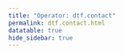 ```yaml
---
title: "Operator: dtf.contact"
permalink: dtf.contact.html
datatable: true
hide_sidebar: true
---
```


<div>                        <script type="text/javascript">window.PlotlyConfig = {MathJaxConfig: 'local'};</script>
        <script src="https://cdn.plot.ly/plotly-2.4.2.min.js"></script>                <div id="8595f542-b6ff-49db-b523-0fd92800ce2d" class="plotly-graph-div" style="height:100%; width:100%;"></div>            <script type="text/javascript">                                    window.PLOTLYENV=window.PLOTLYENV || {};                                    if (document.getElementById("8595f542-b6ff-49db-b523-0fd92800ce2d")) {                    Plotly.newPlot(                        "8595f542-b6ff-49db-b523-0fd92800ce2d",                        [{"name":"exit probability (%)","type":"scatter","x":["2021-04-08","2021-04-09","2021-04-10","2021-04-11","2021-04-12","2021-04-13","2021-04-14","2021-04-15","2021-04-16","2021-04-17","2021-04-18","2021-04-19","2021-04-20","2021-04-21","2021-04-22","2021-04-23","2021-04-24","2021-04-25","2021-04-26","2021-04-27","2021-04-28","2021-04-29","2021-04-30","2021-05-01","2021-05-02","2021-05-03","2021-05-04","2021-05-05","2021-05-06","2021-05-07","2021-05-08","2021-05-09","2021-05-10","2021-05-11","2021-05-12","2021-05-13","2021-05-14","2021-05-15","2021-05-16","2021-05-17","2021-05-18","2021-05-19","2021-05-20","2021-05-21","2021-05-22","2021-05-23","2021-05-24","2021-05-25","2021-05-26","2021-05-27","2021-05-28","2021-05-29","2021-05-30","2021-05-31","2021-06-01","2021-06-02","2021-06-03","2021-06-04","2021-06-05","2021-06-06","2021-06-07","2021-06-09","2021-06-10","2021-06-11","2021-06-12","2021-06-13","2021-06-14","2021-06-15","2021-06-16","2021-06-17","2021-06-18","2021-06-19","2021-06-20","2021-06-21","2021-06-22","2021-06-23","2021-06-24","2021-06-25","2021-06-26","2021-06-27","2021-06-28","2021-06-29","2021-06-30","2021-07-01","2021-07-02","2021-07-03","2021-07-04","2021-07-05","2021-07-06","2021-07-07","2021-07-08","2021-07-09","2021-07-10","2021-07-11","2021-07-12","2021-07-13","2021-07-14","2021-07-15","2021-07-16","2021-07-17","2021-07-18","2021-07-19","2021-07-20","2021-07-21","2021-07-22","2021-07-23","2021-07-25","2021-07-26","2021-07-27","2021-07-28","2021-07-29","2021-07-30","2021-07-31","2021-08-01","2021-08-02","2021-08-03","2021-08-04","2021-08-05","2021-08-06","2021-08-07","2021-08-08","2021-08-09","2021-08-10","2021-08-11","2021-08-12","2021-08-13","2021-08-14","2021-08-15","2021-08-16","2021-08-17","2021-08-18","2021-08-19","2021-08-20","2021-08-21","2021-08-22","2021-08-24","2021-08-25","2021-08-26","2021-08-27","2021-08-28","2021-08-29","2021-08-30","2021-08-31","2021-09-01","2021-09-02","2021-09-03","2021-09-04","2021-09-05","2021-09-06","2021-09-07","2021-09-09","2021-09-10","2021-09-11","2021-09-12","2021-09-13","2021-09-14","2021-09-15","2021-09-16","2021-09-17","2021-09-18","2021-09-19","2021-09-20","2021-09-21","2021-09-22","2021-09-23","2021-09-24","2021-09-25","2021-09-26","2021-09-27","2021-09-28","2021-09-29","2021-09-30","2021-10-01","2021-10-02","2021-10-03","2021-10-04","2021-10-05","2021-10-06","2021-10-07","2021-10-08","2021-10-09","2021-10-10","2021-10-11","2021-10-12","2021-10-13","2021-10-14","2021-10-15","2021-10-16","2021-10-17","2021-10-18","2021-10-19","2021-10-20","2021-10-21","2021-10-22","2021-10-23","2021-10-25","2021-10-27","2021-10-28","2021-10-29","2021-10-31","2021-11-01","2021-11-02","2021-11-03","2021-11-04","2021-11-05","2021-11-06","2021-11-07","2021-11-08","2021-11-09","2021-11-10","2021-11-11","2021-11-12","2021-11-13","2021-11-14","2021-11-15","2021-11-16","2021-11-17","2021-11-19","2021-11-20","2021-11-21","2021-11-22","2021-11-23","2021-11-24","2021-11-25","2021-11-27","2021-11-28","2021-11-29","2021-11-30","2021-12-01","2021-12-02","2021-12-03","2021-12-04","2021-12-05","2021-12-06","2021-12-07","2021-12-08","2021-12-09","2021-12-10","2021-12-11","2021-12-12","2021-12-13","2021-12-14","2021-12-15","2021-12-16","2021-12-17","2021-12-18","2021-12-19","2021-12-20","2021-12-21","2021-12-22","2021-12-23","2021-12-25","2021-12-26","2021-12-27","2021-12-28","2021-12-29","2021-12-30","2021-12-31","2022-01-01","2022-01-02","2022-01-03","2022-01-04","2022-01-05","2022-01-06","2022-01-07","2022-01-08","2022-01-09","2022-01-10","2022-01-11","2022-01-12","2022-01-13","2022-01-14","2022-01-15","2022-01-16","2022-01-17","2022-01-18","2022-01-19","2022-01-20","2022-01-21","2022-01-22","2022-01-23","2022-01-24","2022-01-25","2022-01-26","2022-01-27","2022-01-28","2022-01-29","2022-01-30","2022-01-31","2022-02-01","2022-02-02","2022-02-03","2022-02-04","2022-02-05","2022-02-06","2022-02-07","2022-02-08","2022-02-09","2022-02-10","2022-02-11","2022-02-12","2022-02-13","2022-02-14","2022-02-15","2022-02-16","2022-02-17","2022-02-18","2022-02-19","2022-02-20","2022-02-21","2022-02-22","2022-02-23","2022-02-24","2022-02-25","2022-02-26","2022-02-27","2022-02-28","2022-03-01","2022-03-02","2022-03-03","2022-03-04","2022-03-06","2022-03-07","2022-03-08","2022-03-09","2022-03-10","2022-03-11","2022-03-12","2022-03-13","2022-03-14","2022-03-15","2022-03-16","2022-03-17","2022-03-18","2022-03-19","2022-03-20","2022-03-21","2022-03-22","2022-03-23","2022-03-24","2022-03-25","2022-03-26","2022-03-27","2022-03-28","2022-03-29","2022-03-30","2022-03-31","2022-04-01","2022-04-02","2022-04-03","2022-04-04","2022-04-05","2022-04-06","2022-04-07","2022-04-08","2022-04-09","2022-04-10","2022-04-11","2022-04-12","2022-04-13","2022-04-14","2022-04-15","2022-04-16","2022-04-17","2022-04-18","2022-04-19","2022-04-20","2022-04-21","2022-04-22","2022-04-23","2022-04-24","2022-04-25","2022-04-26","2022-04-27","2022-04-28","2022-04-29","2022-04-30","2022-05-01","2022-05-02","2022-05-03","2022-05-04","2022-05-05","2022-05-06","2022-05-07","2022-05-08","2022-05-09","2022-05-10","2022-05-11","2022-05-12","2022-05-13","2022-05-14","2022-05-15","2022-05-16","2022-05-17","2022-05-18","2022-05-19","2022-05-20","2022-05-21","2022-05-22","2022-05-23","2022-05-24","2022-05-25","2022-05-26","2022-05-27","2022-05-28","2022-05-29","2022-05-30","2022-05-31","2022-06-01","2022-06-02","2022-06-03","2022-06-04","2022-06-05","2022-06-06","2022-06-07","2022-06-08","2022-06-09","2022-06-10","2022-06-11","2022-06-12","2022-06-13","2022-06-14","2022-06-15","2022-06-16","2022-06-17","2022-06-18","2022-06-19","2022-06-20","2022-06-21","2022-06-22","2022-06-23","2022-06-24","2022-06-25","2022-06-26","2022-06-27","2022-06-28","2022-06-29","2022-06-30","2022-07-01","2022-07-02","2022-07-03","2022-07-04","2022-07-05","2022-07-06","2022-07-07","2022-07-08","2022-07-09","2022-07-10","2022-07-11","2022-07-12","2022-07-13","2022-07-14","2022-07-15","2022-07-16","2022-07-17","2022-07-18","2022-07-19","2022-07-20","2022-07-21","2022-07-22","2022-07-23","2022-07-24","2022-07-25","2022-07-26","2022-07-27","2022-07-28","2022-07-29","2022-07-30","2022-07-31","2022-08-01","2022-08-02","2022-08-03","2022-08-04","2022-08-05","2022-08-06","2022-08-07","2022-08-08","2022-08-10","2022-08-11","2022-08-12","2022-08-13","2022-08-14","2022-08-15","2022-08-16","2022-08-17","2022-08-18","2022-08-19","2022-08-20","2022-08-21","2022-08-22","2022-08-23","2022-08-24","2022-08-25","2022-08-26","2022-08-27","2022-08-28","2022-08-29","2022-08-30","2022-08-31","2022-09-01","2022-09-02","2022-09-03","2022-09-04","2022-09-05","2022-09-06","2022-09-07","2022-09-08","2022-09-09","2022-09-10","2022-09-11","2022-09-12","2022-09-13","2022-09-14","2022-09-15","2022-09-16","2022-09-17","2022-09-18","2022-09-19","2022-09-20","2022-09-21","2022-09-22","2022-09-23","2022-09-24","2022-09-25","2022-09-26","2022-09-27","2022-09-28","2022-09-29","2022-09-30","2022-10-01","2022-10-02","2022-10-03","2022-10-04","2022-10-05","2022-10-06","2022-10-07","2022-10-08","2022-10-09","2022-10-10","2022-10-11","2022-10-12","2022-10-13","2022-10-14","2022-10-15","2022-10-16","2022-10-17","2022-10-18","2022-10-19","2022-10-20","2022-10-21","2022-10-22","2022-10-23","2022-10-24","2022-10-25","2022-10-26","2022-10-27","2022-10-28","2022-10-29","2022-10-30","2022-10-31","2022-11-01","2022-11-02","2022-11-03","2022-11-04","2022-11-05","2022-11-06","2022-11-07","2022-11-08","2022-11-09","2022-11-10","2022-11-11","2022-11-12","2022-11-13","2022-11-14","2022-11-15","2022-11-16"],"xaxis":"x","y":[0.0,0.0,0.0,0.0,0.0,0.0,0.0,0.0,0.0,0.0,0.0,0.0,0.0,0.0,0.0,0.0,0.0,0.0,0.0,0.0,0.0,0.0,0.0,0.0,0.0,0.0,0.0,0.0,0.0,0.0,0.0,0.0,0.0,0.0,0.0,0.0,0.0,0.0,0.0,0.0,0.0,0.0,0.0,0.0,0.0,0.0,0.0,0.0,0.0,0.0,0.0,0.0,0.0,0.0,0.0,0.0,0.0,0.0,0.0,0.0,0.0,0.0,0.0,0.0,0.0,0.0,0.0,0.0,0.0,0.0,0.0,0.0,0.0,0.0,0.0,0.0,0.0,0.0,0.0,0.0,0.0,0.0,0.0,0.0,0.0,0.0,0.0,0.0,0.0,0.0,0.0,0.0,0.0,0.0,0.0,0.0,0.0,0.0,0.0,0.0,0.0,0.0,0.0,0.0,0.0,0.0,0.0,0.0,0.0,0.0,0.0,0.0,0.0,0.0,0.0,0.0,0.0,0.0,0.0,0.0,0.0,0.0,0.0,0.0,0.0,0.0,0.0,0.0,0.0,0.0,0.0,0.0,0.0,0.0,0.0,0.0,0.0,0.0,0.0,0.0,0.0,0.0,0.0,0.0,0.0,0.0,0.0,0.0,0.0,0.0,0.0,0.0,0.0,0.0,0.0,0.0,0.0,0.0,0.0,0.0,0.0,0.0,0.0,0.0,0.0,0.0,0.0,0.0,0.0,0.0,0.0,0.0,0.0,0.0,0.0,0.0,0.0,0.0,0.0,0.0,0.0,0.0,0.0,0.0,0.0,0.0,0.0,0.0,0.0,0.0,0.0,0.0,0.0,0.0,0.0,0.0,0.0,0.0,0.0,0.0,0.0,0.0,0.0,0.0,0.0,0.0,0.0,0.0,0.0,0.0,0.0,0.0,0.0,0.0,0.0,0.0,0.0,0.0,0.0,0.0,0.0,0.0,0.0,0.0,0.0,0.0,0.0,0.0,0.0,0.0,0.0,0.0,0.0,0.0,0.0,0.0,0.0,0.0,0.0,0.0,0.0,0.0,0.0,0.0,0.0,0.0,0.0,0.0,0.0,0.0,0.0,0.0,0.0,0.0,0.0,0.0,0.0,0.0,0.0,0.0,0.0,0.0,0.0,0.0,0.0,0.0,0.0,0.0,0.0,0.0,0.0,0.0,0.0,0.0,0.0,0.0,0.0,0.0,0.0,0.0,0.0,0.0,0.0,0.0,0.0,0.0,0.0,0.0,0.0,0.0,0.0,0.0,0.0,0.0,0.0,0.0,0.0,0.0,0.0,0.0,0.0,0.0,0.0,0.0,0.0,0.0,0.0,0.0,0.0,0.0,0.0,0.0,0.0,0.0,0.0,0.0,0.0,0.0,0.0,0.0,0.0,0.0,0.0,0.0,0.0,0.0,0.0,0.0,0.0,0.0,0.0,0.0,0.0,0.0,0.0,0.0,0.0,0.0,0.0,0.0,0.0,0.0,0.0,0.0,0.0,0.0,0.0,0.0,0.0,0.0,0.0,0.0,0.0,0.0,0.0,0.0,0.0,0.0,0.0,0.0,0.0,0.0,0.0,0.0,0.0,0.0,0.0,0.0,0.0,0.0,0.0,0.0,0.0,0.0,0.0,0.0,0.0,0.0,0.0,0.0,0.0,0.0,0.0,0.0,0.0,0.0,0.0,0.0,0.0,0.0,0.0,0.0,0.0,0.0,0.0,0.0,0.0,0.0,0.0,0.0,0.0,0.0,0.0,0.0,0.0,0.0,0.0,0.0,0.0,0.0,0.0,0.0,0.0,0.0,0.0,0.0,0.0,0.0,0.0,0.0,0.0,0.0,0.0,0.0,0.0,0.0,0.0,0.0,0.0,0.0,0.0,0.0,0.0,0.0,0.0,0.0,0.0,0.0,0.0,0.0,0.0,0.0,0.0,0.0,0.0,0.0,0.0,0.0,0.0,0.0,0.0,0.0,0.0,0.0,0.0,0.0,0.0,0.0,0.0,0.0,0.0,0.0,0.0,0.0,0.0,0.0,0.0,0.0,0.0,0.0,0.0,0.0,0.0,0.0,0.0,0.0,0.0,0.0,0.0,0.0,0.0,0.0,0.0,0.0,0.0,0.0,0.0,0.0,0.0,0.0,0.0,0.0,0.0,0.0,0.0,0.0,0.0,0.0,0.0,0.0,0.0,0.0,0.0,0.0,0.0,0.0,0.0,0.0,0.0,0.0,0.0,0.0,0.0,0.0,0.0,0.0,0.0,0.0,0.0,0.0,0.0,0.0,0.0,0.0,0.0,0.0,0.0,0.0,0.0,0.0,0.0,0.0,0.0,0.0,0.0,0.0,0.0,0.0,0.0,0.0,0.0,0.0,0.0,0.0,0.0,0.0,0.0,0.0,0.0,0.0,0.0,0.0,0.0,0.0,0.0,0.0,0.0,0.0,0.0,0.0,0.0,0.0,0.0,0.0,0.0,0.0,0.0,0.0,0.0,0.0,0.0,0.0,0.0,0.0,0.0,0.0],"yaxis":"y"},{"name":"guard probability (%)","type":"scatter","x":["2021-04-08","2021-04-09","2021-04-10","2021-04-11","2021-04-12","2021-04-13","2021-04-14","2021-04-15","2021-04-16","2021-04-17","2021-04-18","2021-04-19","2021-04-20","2021-04-21","2021-04-22","2021-04-23","2021-04-24","2021-04-25","2021-04-26","2021-04-27","2021-04-28","2021-04-29","2021-04-30","2021-05-01","2021-05-02","2021-05-03","2021-05-04","2021-05-05","2021-05-06","2021-05-07","2021-05-08","2021-05-09","2021-05-10","2021-05-11","2021-05-12","2021-05-13","2021-05-14","2021-05-15","2021-05-16","2021-05-17","2021-05-18","2021-05-19","2021-05-20","2021-05-21","2021-05-22","2021-05-23","2021-05-24","2021-05-25","2021-05-26","2021-05-27","2021-05-28","2021-05-29","2021-05-30","2021-05-31","2021-06-01","2021-06-02","2021-06-03","2021-06-04","2021-06-05","2021-06-06","2021-06-07","2021-06-09","2021-06-10","2021-06-11","2021-06-12","2021-06-13","2021-06-14","2021-06-15","2021-06-16","2021-06-17","2021-06-18","2021-06-19","2021-06-20","2021-06-21","2021-06-22","2021-06-23","2021-06-24","2021-06-25","2021-06-26","2021-06-27","2021-06-28","2021-06-29","2021-06-30","2021-07-01","2021-07-02","2021-07-03","2021-07-04","2021-07-05","2021-07-06","2021-07-07","2021-07-08","2021-07-09","2021-07-10","2021-07-11","2021-07-12","2021-07-13","2021-07-14","2021-07-15","2021-07-16","2021-07-17","2021-07-18","2021-07-19","2021-07-20","2021-07-21","2021-07-22","2021-07-23","2021-07-25","2021-07-26","2021-07-27","2021-07-28","2021-07-29","2021-07-30","2021-07-31","2021-08-01","2021-08-02","2021-08-03","2021-08-04","2021-08-05","2021-08-06","2021-08-07","2021-08-08","2021-08-09","2021-08-10","2021-08-11","2021-08-12","2021-08-13","2021-08-14","2021-08-15","2021-08-16","2021-08-17","2021-08-18","2021-08-19","2021-08-20","2021-08-21","2021-08-22","2021-08-24","2021-08-25","2021-08-26","2021-08-27","2021-08-28","2021-08-29","2021-08-30","2021-08-31","2021-09-01","2021-09-02","2021-09-03","2021-09-04","2021-09-05","2021-09-06","2021-09-07","2021-09-09","2021-09-10","2021-09-11","2021-09-12","2021-09-13","2021-09-14","2021-09-15","2021-09-16","2021-09-17","2021-09-18","2021-09-19","2021-09-20","2021-09-21","2021-09-22","2021-09-23","2021-09-24","2021-09-25","2021-09-26","2021-09-27","2021-09-28","2021-09-29","2021-09-30","2021-10-01","2021-10-02","2021-10-03","2021-10-04","2021-10-05","2021-10-06","2021-10-07","2021-10-08","2021-10-09","2021-10-10","2021-10-11","2021-10-12","2021-10-13","2021-10-14","2021-10-15","2021-10-16","2021-10-17","2021-10-18","2021-10-19","2021-10-20","2021-10-21","2021-10-22","2021-10-23","2021-10-25","2021-10-27","2021-10-28","2021-10-29","2021-10-31","2021-11-01","2021-11-02","2021-11-03","2021-11-04","2021-11-05","2021-11-06","2021-11-07","2021-11-08","2021-11-09","2021-11-10","2021-11-11","2021-11-12","2021-11-13","2021-11-14","2021-11-15","2021-11-16","2021-11-17","2021-11-19","2021-11-20","2021-11-21","2021-11-22","2021-11-23","2021-11-24","2021-11-25","2021-11-27","2021-11-28","2021-11-29","2021-11-30","2021-12-01","2021-12-02","2021-12-03","2021-12-04","2021-12-05","2021-12-06","2021-12-07","2021-12-08","2021-12-09","2021-12-10","2021-12-11","2021-12-12","2021-12-13","2021-12-14","2021-12-15","2021-12-16","2021-12-17","2021-12-18","2021-12-19","2021-12-20","2021-12-21","2021-12-22","2021-12-23","2021-12-25","2021-12-26","2021-12-27","2021-12-28","2021-12-29","2021-12-30","2021-12-31","2022-01-01","2022-01-02","2022-01-03","2022-01-04","2022-01-05","2022-01-06","2022-01-07","2022-01-08","2022-01-09","2022-01-10","2022-01-11","2022-01-12","2022-01-13","2022-01-14","2022-01-15","2022-01-16","2022-01-17","2022-01-18","2022-01-19","2022-01-20","2022-01-21","2022-01-22","2022-01-23","2022-01-24","2022-01-25","2022-01-26","2022-01-27","2022-01-28","2022-01-29","2022-01-30","2022-01-31","2022-02-01","2022-02-02","2022-02-03","2022-02-04","2022-02-05","2022-02-06","2022-02-07","2022-02-08","2022-02-09","2022-02-10","2022-02-11","2022-02-12","2022-02-13","2022-02-14","2022-02-15","2022-02-16","2022-02-17","2022-02-18","2022-02-19","2022-02-20","2022-02-21","2022-02-22","2022-02-23","2022-02-24","2022-02-25","2022-02-26","2022-02-27","2022-02-28","2022-03-01","2022-03-02","2022-03-03","2022-03-04","2022-03-06","2022-03-07","2022-03-08","2022-03-09","2022-03-10","2022-03-11","2022-03-12","2022-03-13","2022-03-14","2022-03-15","2022-03-16","2022-03-17","2022-03-18","2022-03-19","2022-03-20","2022-03-21","2022-03-22","2022-03-23","2022-03-24","2022-03-25","2022-03-26","2022-03-27","2022-03-28","2022-03-29","2022-03-30","2022-03-31","2022-04-01","2022-04-02","2022-04-03","2022-04-04","2022-04-05","2022-04-06","2022-04-07","2022-04-08","2022-04-09","2022-04-10","2022-04-11","2022-04-12","2022-04-13","2022-04-14","2022-04-15","2022-04-16","2022-04-17","2022-04-18","2022-04-19","2022-04-20","2022-04-21","2022-04-22","2022-04-23","2022-04-24","2022-04-25","2022-04-26","2022-04-27","2022-04-28","2022-04-29","2022-04-30","2022-05-01","2022-05-02","2022-05-03","2022-05-04","2022-05-05","2022-05-06","2022-05-07","2022-05-08","2022-05-09","2022-05-10","2022-05-11","2022-05-12","2022-05-13","2022-05-14","2022-05-15","2022-05-16","2022-05-17","2022-05-18","2022-05-19","2022-05-20","2022-05-21","2022-05-22","2022-05-23","2022-05-24","2022-05-25","2022-05-26","2022-05-27","2022-05-28","2022-05-29","2022-05-30","2022-05-31","2022-06-01","2022-06-02","2022-06-03","2022-06-04","2022-06-05","2022-06-06","2022-06-07","2022-06-08","2022-06-09","2022-06-10","2022-06-11","2022-06-12","2022-06-13","2022-06-14","2022-06-15","2022-06-16","2022-06-17","2022-06-18","2022-06-19","2022-06-20","2022-06-21","2022-06-22","2022-06-23","2022-06-24","2022-06-25","2022-06-26","2022-06-27","2022-06-28","2022-06-29","2022-06-30","2022-07-01","2022-07-02","2022-07-03","2022-07-04","2022-07-05","2022-07-06","2022-07-07","2022-07-08","2022-07-09","2022-07-10","2022-07-11","2022-07-12","2022-07-13","2022-07-14","2022-07-15","2022-07-16","2022-07-17","2022-07-18","2022-07-19","2022-07-20","2022-07-21","2022-07-22","2022-07-23","2022-07-24","2022-07-25","2022-07-26","2022-07-27","2022-07-28","2022-07-29","2022-07-30","2022-07-31","2022-08-01","2022-08-02","2022-08-03","2022-08-04","2022-08-05","2022-08-06","2022-08-07","2022-08-08","2022-08-10","2022-08-11","2022-08-12","2022-08-13","2022-08-14","2022-08-15","2022-08-16","2022-08-17","2022-08-18","2022-08-19","2022-08-20","2022-08-21","2022-08-22","2022-08-23","2022-08-24","2022-08-25","2022-08-26","2022-08-27","2022-08-28","2022-08-29","2022-08-30","2022-08-31","2022-09-01","2022-09-02","2022-09-03","2022-09-04","2022-09-05","2022-09-06","2022-09-07","2022-09-08","2022-09-09","2022-09-10","2022-09-11","2022-09-12","2022-09-13","2022-09-14","2022-09-15","2022-09-16","2022-09-17","2022-09-18","2022-09-19","2022-09-20","2022-09-21","2022-09-22","2022-09-23","2022-09-24","2022-09-25","2022-09-26","2022-09-27","2022-09-28","2022-09-29","2022-09-30","2022-10-01","2022-10-02","2022-10-03","2022-10-04","2022-10-05","2022-10-06","2022-10-07","2022-10-08","2022-10-09","2022-10-10","2022-10-11","2022-10-12","2022-10-13","2022-10-14","2022-10-15","2022-10-16","2022-10-17","2022-10-18","2022-10-19","2022-10-20","2022-10-21","2022-10-22","2022-10-23","2022-10-24","2022-10-25","2022-10-26","2022-10-27","2022-10-28","2022-10-29","2022-10-30","2022-10-31","2022-11-01","2022-11-02","2022-11-03","2022-11-04","2022-11-05","2022-11-06","2022-11-07","2022-11-08","2022-11-09","2022-11-10","2022-11-11","2022-11-12","2022-11-13","2022-11-14","2022-11-15","2022-11-16"],"xaxis":"x","y":[0.0,0.0,0.0,0.0,0.0,0.0,0.0,0.0,0.0,0.0,0.0,0.03,0.03,0.17,0.17,0.18,0.17,0.17,0.32,0.32,0.36,0.4,0.41,0.42,0.45,0.45,0.43,0.33,0.34,0.31,0.34,0.33,0.32,0.31,0.28,0.27,0.27,0.27,0.28,0.4,0.39,0.43,0.43,0.46,0.44,0.43,0.43,0.48,0.48,0.45,0.72,0.73,0.73,0.78,0.79,0.74,0.74,0.76,0.78,0.93,1.03,0.99,0.85,0.84,0.84,0.88,1.09,1.06,1.08,1.03,1.03,0.97,0.97,0.99,0.94,0.87,0.84,0.79,0.8,0.83,0.95,1.09,1.16,1.21,1.13,1.12,0.87,0.85,0.85,0.89,0.91,0.91,0.89,0.93,0.93,0.93,1.0,1.03,1.01,1.03,1.05,1.01,1.04,1.06,1.1,1.12,1.11,1.1,1.12,1.1,1.17,1.29,1.43,1.44,1.46,1.35,1.2,1.16,1.16,1.08,1.1,1.05,1.07,1.05,1.11,1.3,1.36,1.45,1.47,1.37,1.28,1.49,1.5,1.59,1.56,1.54,1.59,1.59,1.57,1.59,1.55,1.48,1.54,1.48,1.47,1.47,1.48,1.42,1.36,1.42,1.45,1.45,1.45,1.42,1.41,1.42,1.41,1.45,1.44,1.39,1.4,1.35,1.32,1.29,1.34,1.27,1.26,1.24,1.23,1.24,1.26,1.38,1.43,1.41,1.32,1.39,1.42,1.28,1.43,1.35,1.36,1.42,1.33,1.45,1.43,1.47,1.53,1.54,1.53,1.46,1.49,1.49,1.53,1.5,1.48,1.44,1.46,1.49,1.47,1.66,1.63,1.65,1.68,1.64,1.67,1.62,1.62,1.63,1.77,1.75,1.77,1.66,1.74,1.85,1.89,1.88,1.86,1.69,1.66,1.69,1.72,1.68,1.65,1.63,1.58,1.59,1.53,1.43,1.37,1.44,1.39,1.38,1.47,1.66,1.59,1.57,1.57,1.51,1.49,1.49,1.48,1.5,1.25,1.54,1.52,1.53,1.52,1.54,1.56,1.55,1.54,1.53,1.51,1.53,1.53,1.53,1.58,1.58,1.59,1.62,1.62,1.62,1.56,1.55,1.49,1.36,1.33,1.36,1.37,1.36,1.38,1.37,1.35,1.36,1.53,1.6,1.68,1.67,1.71,1.71,1.7,1.64,1.7,1.7,1.67,1.63,1.62,1.58,1.54,1.56,1.55,1.57,1.62,1.61,1.57,1.6,1.48,1.51,1.52,1.5,1.51,1.52,1.27,1.3,1.34,1.36,1.36,1.37,1.34,1.35,1.35,1.38,1.37,1.38,1.41,1.4,1.46,1.43,1.42,1.44,1.45,1.41,1.42,1.39,1.38,1.34,1.33,1.31,1.32,1.36,1.34,1.37,1.39,1.33,1.3,1.35,1.42,1.41,1.39,1.04,1.05,1.03,1.03,1.06,1.04,1.01,1.0,0.99,0.98,0.98,0.97,0.97,0.98,0.95,0.96,0.98,0.97,0.95,0.94,0.96,0.99,1.0,1.03,1.03,0.94,1.0,1.01,0.99,1.0,0.98,0.96,0.93,0.9,0.86,0.85,0.83,0.83,0.5,0.49,0.49,0.5,0.5,0.5,0.5,0.51,0.51,0.5,0.51,0.49,0.48,0.48,0.48,0.48,0.48,0.49,0.51,0.5,0.48,0.48,0.48,0.47,0.48,0.48,0.48,0.5,0.51,0.5,0.5,0.5,0.48,0.48,0.48,0.49,0.5,0.52,0.53,0.52,0.5,0.48,0.48,0.47,0.44,0.44,0.44,0.44,0.46,0.45,0.44,0.42,0.45,0.43,0.41,0.69,0.67,0.63,0.62,0.61,0.56,0.58,0.63,0.66,0.6,0.61,0.6,0.64,0.68,0.7,0.72,0.74,0.75,0.76,0.77,0.77,0.79,0.79,0.83,0.89,0.86,0.89,0.91,0.95,0.95,0.89,0.96,1.0,1.0,0.97,0.98,0.97,0.89,0.87,0.97,0.93,0.92,0.78,0.81,0.73,0.78,0.82,0.76,0.76,0.73,0.74,0.75,0.75,0.76,0.74,0.75,0.76,0.78,0.71,0.71,0.68,0.66,0.64,0.62,0.64,0.64,0.65,0.68,0.67,0.66,0.66,0.69,0.75,0.8,0.83,0.86,0.81,0.75,0.68,0.67,0.55,0.69,0.69,0.68,0.72,0.76,0.73,0.73,0.71,0.72,0.72,0.66,0.63,0.62,0.56,0.54,0.54,0.57,0.62,0.57,0.69,0.6,0.58,0.63,0.66,0.64,0.62,0.63,0.6,0.56,0.61,0.57,0.54,0.58,0.6,0.65,0.69,0.63,0.54,0.47,0.51,0.42,0.67,0.62,0.62,0.59,0.52,0.54,0.58,0.54,0.61,0.72,0.79,0.96,0.34,0.46,0.14,0.1,0.38,0.37,0.51,0.6,0.22,0.22],"yaxis":"y"},{"name":"advertised bandwidth","type":"scatter","x":["2021-04-08","2021-04-09","2021-04-10","2021-04-11","2021-04-12","2021-04-13","2021-04-14","2021-04-15","2021-04-16","2021-04-17","2021-04-18","2021-04-19","2021-04-20","2021-04-21","2021-04-22","2021-04-23","2021-04-24","2021-04-25","2021-04-26","2021-04-27","2021-04-28","2021-04-29","2021-04-30","2021-05-01","2021-05-02","2021-05-03","2021-05-04","2021-05-05","2021-05-06","2021-05-07","2021-05-08","2021-05-09","2021-05-10","2021-05-11","2021-05-12","2021-05-13","2021-05-14","2021-05-15","2021-05-16","2021-05-17","2021-05-18","2021-05-19","2021-05-20","2021-05-21","2021-05-22","2021-05-23","2021-05-24","2021-05-25","2021-05-26","2021-05-27","2021-05-28","2021-05-29","2021-05-30","2021-05-31","2021-06-01","2021-06-02","2021-06-03","2021-06-04","2021-06-05","2021-06-06","2021-06-07","2021-06-09","2021-06-10","2021-06-11","2021-06-12","2021-06-13","2021-06-14","2021-06-15","2021-06-16","2021-06-17","2021-06-18","2021-06-19","2021-06-20","2021-06-21","2021-06-22","2021-06-23","2021-06-24","2021-06-25","2021-06-26","2021-06-27","2021-06-28","2021-06-29","2021-06-30","2021-07-01","2021-07-02","2021-07-03","2021-07-04","2021-07-05","2021-07-06","2021-07-07","2021-07-08","2021-07-09","2021-07-10","2021-07-11","2021-07-12","2021-07-13","2021-07-14","2021-07-15","2021-07-16","2021-07-17","2021-07-18","2021-07-19","2021-07-20","2021-07-21","2021-07-22","2021-07-23","2021-07-25","2021-07-26","2021-07-27","2021-07-28","2021-07-29","2021-07-30","2021-07-31","2021-08-01","2021-08-02","2021-08-03","2021-08-04","2021-08-05","2021-08-06","2021-08-07","2021-08-08","2021-08-09","2021-08-10","2021-08-11","2021-08-12","2021-08-13","2021-08-14","2021-08-15","2021-08-16","2021-08-17","2021-08-18","2021-08-19","2021-08-20","2021-08-21","2021-08-22","2021-08-24","2021-08-25","2021-08-26","2021-08-27","2021-08-28","2021-08-29","2021-08-30","2021-08-31","2021-09-01","2021-09-02","2021-09-03","2021-09-04","2021-09-05","2021-09-06","2021-09-07","2021-09-09","2021-09-10","2021-09-11","2021-09-12","2021-09-13","2021-09-14","2021-09-15","2021-09-16","2021-09-17","2021-09-18","2021-09-19","2021-09-20","2021-09-21","2021-09-22","2021-09-23","2021-09-24","2021-09-25","2021-09-26","2021-09-27","2021-09-28","2021-09-29","2021-09-30","2021-10-01","2021-10-02","2021-10-03","2021-10-04","2021-10-05","2021-10-06","2021-10-07","2021-10-08","2021-10-09","2021-10-10","2021-10-11","2021-10-12","2021-10-13","2021-10-14","2021-10-15","2021-10-16","2021-10-17","2021-10-18","2021-10-19","2021-10-20","2021-10-21","2021-10-22","2021-10-23","2021-10-25","2021-10-27","2021-10-28","2021-10-29","2021-10-31","2021-11-01","2021-11-02","2021-11-03","2021-11-04","2021-11-05","2021-11-06","2021-11-07","2021-11-08","2021-11-09","2021-11-10","2021-11-11","2021-11-12","2021-11-13","2021-11-14","2021-11-15","2021-11-16","2021-11-17","2021-11-19","2021-11-20","2021-11-21","2021-11-22","2021-11-23","2021-11-24","2021-11-25","2021-11-27","2021-11-28","2021-11-29","2021-11-30","2021-12-01","2021-12-02","2021-12-03","2021-12-04","2021-12-05","2021-12-06","2021-12-07","2021-12-08","2021-12-09","2021-12-10","2021-12-11","2021-12-12","2021-12-13","2021-12-14","2021-12-15","2021-12-16","2021-12-17","2021-12-18","2021-12-19","2021-12-20","2021-12-21","2021-12-22","2021-12-23","2021-12-25","2021-12-26","2021-12-27","2021-12-28","2021-12-29","2021-12-30","2021-12-31","2022-01-01","2022-01-02","2022-01-03","2022-01-04","2022-01-05","2022-01-06","2022-01-07","2022-01-08","2022-01-09","2022-01-10","2022-01-11","2022-01-12","2022-01-13","2022-01-14","2022-01-15","2022-01-16","2022-01-17","2022-01-18","2022-01-19","2022-01-20","2022-01-21","2022-01-22","2022-01-23","2022-01-24","2022-01-25","2022-01-26","2022-01-27","2022-01-28","2022-01-29","2022-01-30","2022-01-31","2022-02-01","2022-02-02","2022-02-03","2022-02-04","2022-02-05","2022-02-06","2022-02-07","2022-02-08","2022-02-09","2022-02-10","2022-02-11","2022-02-12","2022-02-13","2022-02-14","2022-02-15","2022-02-16","2022-02-17","2022-02-18","2022-02-19","2022-02-20","2022-02-21","2022-02-22","2022-02-23","2022-02-24","2022-02-25","2022-02-26","2022-02-27","2022-02-28","2022-03-01","2022-03-02","2022-03-03","2022-03-04","2022-03-06","2022-03-07","2022-03-08","2022-03-09","2022-03-10","2022-03-11","2022-03-12","2022-03-13","2022-03-14","2022-03-15","2022-03-16","2022-03-17","2022-03-18","2022-03-19","2022-03-20","2022-03-21","2022-03-22","2022-03-23","2022-03-24","2022-03-25","2022-03-26","2022-03-27","2022-03-28","2022-03-29","2022-03-30","2022-03-31","2022-04-01","2022-04-02","2022-04-03","2022-04-04","2022-04-05","2022-04-06","2022-04-07","2022-04-08","2022-04-09","2022-04-10","2022-04-11","2022-04-12","2022-04-13","2022-04-14","2022-04-15","2022-04-16","2022-04-17","2022-04-18","2022-04-19","2022-04-20","2022-04-21","2022-04-22","2022-04-23","2022-04-24","2022-04-25","2022-04-26","2022-04-27","2022-04-28","2022-04-29","2022-04-30","2022-05-01","2022-05-02","2022-05-03","2022-05-04","2022-05-05","2022-05-06","2022-05-07","2022-05-08","2022-05-09","2022-05-10","2022-05-11","2022-05-12","2022-05-13","2022-05-14","2022-05-15","2022-05-16","2022-05-17","2022-05-18","2022-05-19","2022-05-20","2022-05-21","2022-05-22","2022-05-23","2022-05-24","2022-05-25","2022-05-26","2022-05-27","2022-05-28","2022-05-29","2022-05-30","2022-05-31","2022-06-01","2022-06-02","2022-06-03","2022-06-04","2022-06-05","2022-06-06","2022-06-07","2022-06-08","2022-06-09","2022-06-10","2022-06-11","2022-06-12","2022-06-13","2022-06-14","2022-06-15","2022-06-16","2022-06-17","2022-06-18","2022-06-19","2022-06-20","2022-06-21","2022-06-22","2022-06-23","2022-06-24","2022-06-25","2022-06-26","2022-06-27","2022-06-28","2022-06-29","2022-06-30","2022-07-01","2022-07-02","2022-07-03","2022-07-04","2022-07-05","2022-07-06","2022-07-07","2022-07-08","2022-07-09","2022-07-10","2022-07-11","2022-07-12","2022-07-13","2022-07-14","2022-07-15","2022-07-16","2022-07-17","2022-07-18","2022-07-19","2022-07-20","2022-07-21","2022-07-22","2022-07-23","2022-07-24","2022-07-25","2022-07-26","2022-07-27","2022-07-28","2022-07-29","2022-07-30","2022-07-31","2022-08-01","2022-08-02","2022-08-03","2022-08-04","2022-08-05","2022-08-06","2022-08-07","2022-08-08","2022-08-10","2022-08-11","2022-08-12","2022-08-13","2022-08-14","2022-08-15","2022-08-16","2022-08-17","2022-08-18","2022-08-19","2022-08-20","2022-08-21","2022-08-22","2022-08-23","2022-08-24","2022-08-25","2022-08-26","2022-08-27","2022-08-28","2022-08-29","2022-08-30","2022-08-31","2022-09-01","2022-09-02","2022-09-03","2022-09-04","2022-09-05","2022-09-06","2022-09-07","2022-09-08","2022-09-09","2022-09-10","2022-09-11","2022-09-12","2022-09-13","2022-09-14","2022-09-15","2022-09-16","2022-09-17","2022-09-18","2022-09-19","2022-09-20","2022-09-21","2022-09-22","2022-09-23","2022-09-24","2022-09-25","2022-09-26","2022-09-27","2022-09-28","2022-09-29","2022-09-30","2022-10-01","2022-10-02","2022-10-03","2022-10-04","2022-10-05","2022-10-06","2022-10-07","2022-10-08","2022-10-09","2022-10-10","2022-10-11","2022-10-12","2022-10-13","2022-10-14","2022-10-15","2022-10-16","2022-10-17","2022-10-18","2022-10-19","2022-10-20","2022-10-21","2022-10-22","2022-10-23","2022-10-24","2022-10-25","2022-10-26","2022-10-27","2022-10-28","2022-10-29","2022-10-30","2022-10-31","2022-11-01","2022-11-02","2022-11-03","2022-11-04","2022-11-05","2022-11-06","2022-11-07","2022-11-08","2022-11-09","2022-11-10","2022-11-11","2022-11-12","2022-11-13","2022-11-14","2022-11-15","2022-11-16"],"xaxis":"x","y":[0.0,0.0,0.03,0.09,0.1,0.17,0.34,0.52,0.65,0.63,0.76,0.93,1.17,1.35,1.42,1.44,1.55,1.59,1.56,1.62,1.69,1.67,1.77,1.78,1.75,1.8,1.77,1.81,1.83,1.82,1.82,1.78,1.52,1.47,1.33,1.56,2.42,2.42,2.45,2.43,2.5,2.39,2.53,2.57,6.18,6.26,6.26,6.27,6.26,3.77,4.48,4.49,4.32,4.33,3.71,3.29,4.16,4.47,4.94,4.86,4.88,3.34,3.33,3.03,3.13,3.19,4.66,4.75,4.79,4.79,4.68,4.08,4.16,4.09,3.99,4.01,4.0,4.18,4.17,4.3,5.25,5.32,5.27,5.01,4.38,3.71,4.4,4.41,4.78,4.87,4.85,4.44,4.37,4.24,4.42,4.42,4.43,4.36,4.39,4.48,4.52,4.49,4.52,4.47,4.48,4.5,4.41,4.39,4.33,4.27,5.67,5.63,5.67,5.71,5.52,5.19,4.74,4.7,4.52,4.45,4.42,4.32,4.29,4.88,5.42,6.95,6.93,7.15,6.99,6.36,6.07,6.17,6.12,6.08,6.07,5.94,5.97,6.08,6.25,6.76,7.68,8.08,8.13,8.25,8.19,7.92,7.83,7.5,6.74,6.65,7.83,7.77,7.71,7.46,6.69,5.92,5.9,5.89,5.82,5.76,5.61,5.58,5.55,5.5,5.41,6.2,6.65,7.21,7.69,7.87,7.98,7.96,7.95,7.57,8.01,7.78,7.54,8.24,8.03,7.79,8.02,7.85,6.63,6.6,6.19,6.02,6.06,6.07,6.07,6.05,5.78,5.83,5.75,5.7,5.65,5.59,5.72,5.71,5.71,5.48,5.26,5.34,5.39,5.41,5.4,5.42,5.32,6.19,6.25,6.29,6.33,6.78,6.86,6.94,6.94,7.12,7.37,10.62,10.62,10.6,10.21,8.49,7.98,7.82,7.26,7.26,7.24,6.82,6.76,6.59,6.53,6.49,6.25,6.28,5.97,5.95,5.87,5.77,5.66,5.76,6.06,6.27,6.57,6.62,6.65,6.68,6.75,6.83,6.87,6.95,7.0,7.09,7.17,7.18,7.24,7.23,7.27,7.41,7.38,7.41,7.54,7.32,7.18,6.95,6.92,6.91,7.02,6.91,6.89,6.92,6.96,6.93,7.05,7.12,7.29,7.46,7.5,7.5,7.51,7.49,7.35,7.45,7.5,7.57,7.5,7.42,7.34,7.21,7.08,7.16,7.28,7.37,7.22,7.24,7.09,7.04,6.8,6.8,6.75,6.7,6.79,6.78,6.85,6.95,7.03,7.05,7.05,7.01,5.82,5.76,5.92,5.92,5.96,6.04,6.04,5.98,5.84,5.84,5.86,5.81,5.78,5.77,5.74,5.75,5.64,5.61,5.53,5.55,5.66,5.9,5.99,6.01,6.05,6.05,6.02,5.98,5.83,5.81,5.72,5.73,5.75,5.76,5.77,5.77,5.68,5.7,5.59,5.6,5.65,4.43,4.45,4.56,4.38,4.42,4.46,4.45,4.38,4.38,4.53,4.54,4.57,4.59,4.59,4.55,4.36,4.37,4.36,4.28,4.29,4.22,4.23,4.06,4.08,4.13,4.08,4.08,4.08,4.05,4.04,4.05,4.06,4.07,4.11,4.13,2.75,2.72,2.7,2.65,2.63,2.66,2.66,2.66,2.71,2.74,2.7,2.86,2.89,2.88,2.93,3.42,3.63,3.65,3.76,3.83,3.89,3.85,3.76,3.79,3.83,3.84,3.9,3.98,3.92,3.95,3.93,3.9,3.73,3.67,3.67,3.65,3.61,3.63,3.68,3.7,3.68,3.71,3.72,3.8,3.82,3.98,4.05,4.06,4.06,4.07,4.06,4.09,4.08,4.08,4.05,4.1,3.92,3.87,3.91,4.18,4.07,4.13,4.32,4.39,3.4,3.4,3.33,3.19,3.18,3.23,3.29,3.27,3.32,3.23,3.06,3.06,3.13,3.16,3.19,3.3,3.12,3.26,3.12,3.12,3.03,3.01,3.25,3.21,3.23,3.22,3.15,2.84,2.73,2.95,2.91,2.93,3.19,3.2,3.23,3.37,3.47,3.37,3.46,3.46,3.42,3.43,3.32,3.13,3.12,3.13,3.1,3.16,3.22,3.19,3.13,3.1,3.06,3.02,3.1,3.17,3.19,3.19,3.19,2.99,2.87,2.68,2.76,2.82,2.82,3.03,3.07,3.15,3.22,2.88,2.81,2.89,2.93,2.83,2.88,2.92,2.97,2.93,2.9,2.84,2.87,2.99,3.14,3.25,3.31,3.25,3.21,3.37,3.52,3.76,3.77,3.59,3.41,3.16,2.78,2.56,2.57,2.6,2.86,2.82,2.96,2.97,2.91,2.68,2.72,2.66,2.53,2.5,2.5,2.5,2.6,2.68,2.64,2.63,2.6,2.66,2.66,2.63,2.63,2.62,2.62,2.59,2.54,2.54,2.48,2.84,3.03,3.19],"yaxis":"y2"}],                        {"hovermode":"x","template":{"data":{"bar":[{"error_x":{"color":"#2a3f5f"},"error_y":{"color":"#2a3f5f"},"marker":{"line":{"color":"#E5ECF6","width":0.5},"pattern":{"fillmode":"overlay","size":10,"solidity":0.2}},"type":"bar"}],"barpolar":[{"marker":{"line":{"color":"#E5ECF6","width":0.5},"pattern":{"fillmode":"overlay","size":10,"solidity":0.2}},"type":"barpolar"}],"carpet":[{"aaxis":{"endlinecolor":"#2a3f5f","gridcolor":"white","linecolor":"white","minorgridcolor":"white","startlinecolor":"#2a3f5f"},"baxis":{"endlinecolor":"#2a3f5f","gridcolor":"white","linecolor":"white","minorgridcolor":"white","startlinecolor":"#2a3f5f"},"type":"carpet"}],"choropleth":[{"colorbar":{"outlinewidth":0,"ticks":""},"type":"choropleth"}],"contour":[{"colorbar":{"outlinewidth":0,"ticks":""},"colorscale":[[0.0,"#0d0887"],[0.1111111111111111,"#46039f"],[0.2222222222222222,"#7201a8"],[0.3333333333333333,"#9c179e"],[0.4444444444444444,"#bd3786"],[0.5555555555555556,"#d8576b"],[0.6666666666666666,"#ed7953"],[0.7777777777777778,"#fb9f3a"],[0.8888888888888888,"#fdca26"],[1.0,"#f0f921"]],"type":"contour"}],"contourcarpet":[{"colorbar":{"outlinewidth":0,"ticks":""},"type":"contourcarpet"}],"heatmap":[{"colorbar":{"outlinewidth":0,"ticks":""},"colorscale":[[0.0,"#0d0887"],[0.1111111111111111,"#46039f"],[0.2222222222222222,"#7201a8"],[0.3333333333333333,"#9c179e"],[0.4444444444444444,"#bd3786"],[0.5555555555555556,"#d8576b"],[0.6666666666666666,"#ed7953"],[0.7777777777777778,"#fb9f3a"],[0.8888888888888888,"#fdca26"],[1.0,"#f0f921"]],"type":"heatmap"}],"heatmapgl":[{"colorbar":{"outlinewidth":0,"ticks":""},"colorscale":[[0.0,"#0d0887"],[0.1111111111111111,"#46039f"],[0.2222222222222222,"#7201a8"],[0.3333333333333333,"#9c179e"],[0.4444444444444444,"#bd3786"],[0.5555555555555556,"#d8576b"],[0.6666666666666666,"#ed7953"],[0.7777777777777778,"#fb9f3a"],[0.8888888888888888,"#fdca26"],[1.0,"#f0f921"]],"type":"heatmapgl"}],"histogram":[{"marker":{"pattern":{"fillmode":"overlay","size":10,"solidity":0.2}},"type":"histogram"}],"histogram2d":[{"colorbar":{"outlinewidth":0,"ticks":""},"colorscale":[[0.0,"#0d0887"],[0.1111111111111111,"#46039f"],[0.2222222222222222,"#7201a8"],[0.3333333333333333,"#9c179e"],[0.4444444444444444,"#bd3786"],[0.5555555555555556,"#d8576b"],[0.6666666666666666,"#ed7953"],[0.7777777777777778,"#fb9f3a"],[0.8888888888888888,"#fdca26"],[1.0,"#f0f921"]],"type":"histogram2d"}],"histogram2dcontour":[{"colorbar":{"outlinewidth":0,"ticks":""},"colorscale":[[0.0,"#0d0887"],[0.1111111111111111,"#46039f"],[0.2222222222222222,"#7201a8"],[0.3333333333333333,"#9c179e"],[0.4444444444444444,"#bd3786"],[0.5555555555555556,"#d8576b"],[0.6666666666666666,"#ed7953"],[0.7777777777777778,"#fb9f3a"],[0.8888888888888888,"#fdca26"],[1.0,"#f0f921"]],"type":"histogram2dcontour"}],"mesh3d":[{"colorbar":{"outlinewidth":0,"ticks":""},"type":"mesh3d"}],"parcoords":[{"line":{"colorbar":{"outlinewidth":0,"ticks":""}},"type":"parcoords"}],"pie":[{"automargin":true,"type":"pie"}],"scatter":[{"marker":{"colorbar":{"outlinewidth":0,"ticks":""}},"type":"scatter"}],"scatter3d":[{"line":{"colorbar":{"outlinewidth":0,"ticks":""}},"marker":{"colorbar":{"outlinewidth":0,"ticks":""}},"type":"scatter3d"}],"scattercarpet":[{"marker":{"colorbar":{"outlinewidth":0,"ticks":""}},"type":"scattercarpet"}],"scattergeo":[{"marker":{"colorbar":{"outlinewidth":0,"ticks":""}},"type":"scattergeo"}],"scattergl":[{"marker":{"colorbar":{"outlinewidth":0,"ticks":""}},"type":"scattergl"}],"scattermapbox":[{"marker":{"colorbar":{"outlinewidth":0,"ticks":""}},"type":"scattermapbox"}],"scatterpolar":[{"marker":{"colorbar":{"outlinewidth":0,"ticks":""}},"type":"scatterpolar"}],"scatterpolargl":[{"marker":{"colorbar":{"outlinewidth":0,"ticks":""}},"type":"scatterpolargl"}],"scatterternary":[{"marker":{"colorbar":{"outlinewidth":0,"ticks":""}},"type":"scatterternary"}],"surface":[{"colorbar":{"outlinewidth":0,"ticks":""},"colorscale":[[0.0,"#0d0887"],[0.1111111111111111,"#46039f"],[0.2222222222222222,"#7201a8"],[0.3333333333333333,"#9c179e"],[0.4444444444444444,"#bd3786"],[0.5555555555555556,"#d8576b"],[0.6666666666666666,"#ed7953"],[0.7777777777777778,"#fb9f3a"],[0.8888888888888888,"#fdca26"],[1.0,"#f0f921"]],"type":"surface"}],"table":[{"cells":{"fill":{"color":"#EBF0F8"},"line":{"color":"white"}},"header":{"fill":{"color":"#C8D4E3"},"line":{"color":"white"}},"type":"table"}]},"layout":{"annotationdefaults":{"arrowcolor":"#2a3f5f","arrowhead":0,"arrowwidth":1},"autotypenumbers":"strict","coloraxis":{"colorbar":{"outlinewidth":0,"ticks":""}},"colorscale":{"diverging":[[0,"#8e0152"],[0.1,"#c51b7d"],[0.2,"#de77ae"],[0.3,"#f1b6da"],[0.4,"#fde0ef"],[0.5,"#f7f7f7"],[0.6,"#e6f5d0"],[0.7,"#b8e186"],[0.8,"#7fbc41"],[0.9,"#4d9221"],[1,"#276419"]],"sequential":[[0.0,"#0d0887"],[0.1111111111111111,"#46039f"],[0.2222222222222222,"#7201a8"],[0.3333333333333333,"#9c179e"],[0.4444444444444444,"#bd3786"],[0.5555555555555556,"#d8576b"],[0.6666666666666666,"#ed7953"],[0.7777777777777778,"#fb9f3a"],[0.8888888888888888,"#fdca26"],[1.0,"#f0f921"]],"sequentialminus":[[0.0,"#0d0887"],[0.1111111111111111,"#46039f"],[0.2222222222222222,"#7201a8"],[0.3333333333333333,"#9c179e"],[0.4444444444444444,"#bd3786"],[0.5555555555555556,"#d8576b"],[0.6666666666666666,"#ed7953"],[0.7777777777777778,"#fb9f3a"],[0.8888888888888888,"#fdca26"],[1.0,"#f0f921"]]},"colorway":["#636efa","#EF553B","#00cc96","#ab63fa","#FFA15A","#19d3f3","#FF6692","#B6E880","#FF97FF","#FECB52"],"font":{"color":"#2a3f5f"},"geo":{"bgcolor":"white","lakecolor":"white","landcolor":"#E5ECF6","showlakes":true,"showland":true,"subunitcolor":"white"},"hoverlabel":{"align":"left"},"hovermode":"closest","mapbox":{"style":"light"},"paper_bgcolor":"white","plot_bgcolor":"#E5ECF6","polar":{"angularaxis":{"gridcolor":"white","linecolor":"white","ticks":""},"bgcolor":"#E5ECF6","radialaxis":{"gridcolor":"white","linecolor":"white","ticks":""}},"scene":{"xaxis":{"backgroundcolor":"#E5ECF6","gridcolor":"white","gridwidth":2,"linecolor":"white","showbackground":true,"ticks":"","zerolinecolor":"white"},"yaxis":{"backgroundcolor":"#E5ECF6","gridcolor":"white","gridwidth":2,"linecolor":"white","showbackground":true,"ticks":"","zerolinecolor":"white"},"zaxis":{"backgroundcolor":"#E5ECF6","gridcolor":"white","gridwidth":2,"linecolor":"white","showbackground":true,"ticks":"","zerolinecolor":"white"}},"shapedefaults":{"line":{"color":"#2a3f5f"}},"ternary":{"aaxis":{"gridcolor":"white","linecolor":"white","ticks":""},"baxis":{"gridcolor":"white","linecolor":"white","ticks":""},"bgcolor":"#E5ECF6","caxis":{"gridcolor":"white","linecolor":"white","ticks":""}},"title":{"x":0.05},"xaxis":{"automargin":true,"gridcolor":"white","linecolor":"white","ticks":"","title":{"standoff":15},"zerolinecolor":"white","zerolinewidth":2},"yaxis":{"automargin":true,"gridcolor":"white","linecolor":"white","ticks":"","title":{"standoff":15},"zerolinecolor":"white","zerolinewidth":2}}},"xaxis":{"anchor":"y","domain":[0.0,0.94],"rangeselector":{"buttons":[{"count":7,"label":"week","step":"day","stepmode":"backward"},{"count":1,"label":"month","step":"month","stepmode":"backward"},{"count":6,"label":"6 months","step":"month","stepmode":"backward"},{"count":1,"label":"year","step":"year","stepmode":"backward"},{"step":"all"}]}},"yaxis":{"anchor":"x","domain":[0.0,1.0],"rangemode":"nonnegative","ticksuffix":"%","title":{"text":"exit / guard probability"}},"yaxis2":{"anchor":"x","overlaying":"y","rangemode":"nonnegative","side":"right","ticksuffix":" Gbit/s","title":{"text":"advertised bandwidth"}}},                        {"responsive": true}                    )                };                            </script>        </div>

Only proven relays are included in the graph and table. A proven relay claims to be part of a domain
and can be verified to be part of it via the
["well-known" URL or DNS records](https://nusenu.github.io/ContactInfo-Information-Sharing-Specification/#proof).

<div class="datatable-begin"></div>

| Nickname                                                           |   Mbit/s | Exit   | IPv4                                                   | IPv6                                                                             | First Seen   | Tor Version   | AS Name                              |
|:-------------------------------------------------------------------|---------:|:-------|:-------------------------------------------------------|:---------------------------------------------------------------------------------|:-------------|:--------------|:-------------------------------------|
| [DTFNODE61](w/relay/0F2C2C4189F74AE92D61207A610E5BFAF76B8184.html) |       31 | N      | [37.221.66.245](https://stat.ripe.net/37.221.66.245)   | [2001:678:6d4:6020::4dea:102](https://stat.ripe.net/2001:678:6d4:6020::4dea:102) | 2021-05-26   | 0.4.7.11      | [ALEXHOST SRL](w/as_number/AS200019) |
| [DTFNODE69](w/relay/1A3247ED0A7298150DAD6A32822B5948AB59F00D.html) |       32 | N      | [37.221.66.253](https://stat.ripe.net/37.221.66.253)   | [2001:678:6d4:6020::4dea:10a](https://stat.ripe.net/2001:678:6d4:6020::4dea:10a) | 2021-05-26   | 0.4.7.11      | [ALEXHOST SRL](w/as_number/AS200019) |
| [DTFNODE68](w/relay/1CCDABC8710679BF30AFC0F973A8B065A2938529.html) |       18 | N      | [37.221.66.252](https://stat.ripe.net/37.221.66.252)   | [2001:678:6d4:6020::4dea:109](https://stat.ripe.net/2001:678:6d4:6020::4dea:109) | 2021-05-26   | 0.4.7.11      | [ALEXHOST SRL](w/as_number/AS200019) |
| [DTFNODE62](w/relay/3D52C0AA82E5D0E265349FC48A4ADC030274C41C.html) |       45 | N      | [37.221.66.246](https://stat.ripe.net/37.221.66.246)   | [2001:678:6d4:6020::4dea:103](https://stat.ripe.net/2001:678:6d4:6020::4dea:103) | 2021-05-26   | 0.4.7.11      | [ALEXHOST SRL](w/as_number/AS200019) |
| [DTFNODE58](w/relay/53EEA1DDA1919D88F8A3802493230B5C64E87B2D.html) |      382 | N      | [170.231.236.46](https://stat.ripe.net/170.231.236.46) | None                                                                             | 2021-11-06   | 0.4.7.11      | None                                 |
| [DTFNODE05](w/relay/544230AE556C49CBDE106785FE411EE061598914.html) |       43 | N      | [37.221.65.250](https://stat.ripe.net/37.221.65.250)   | [2001:678:6d4:6010::4dea:101](https://stat.ripe.net/2001:678:6d4:6010::4dea:101) | 2021-05-26   | 0.4.7.11      | [ALEXHOST SRL](w/as_number/AS200019) |
| [DTFNODE77](w/relay/593407978F88E7D2B45045676E7C3792BC2C9998.html) |       56 | N      | [37.221.67.56](https://stat.ripe.net/37.221.67.56)     | [2001:678:6d4:6030::4dea:107](https://stat.ripe.net/2001:678:6d4:6030::4dea:107) | 2021-05-26   | 0.4.7.11      | [ALEXHOST SRL](w/as_number/AS200019) |
| [DTFNODE75](w/relay/6F72987187EB48223995BEFA721755932660D0D7.html) |       44 | N      | [37.221.67.54](https://stat.ripe.net/37.221.67.54)     | [2001:678:6d4:6030::4dea:105](https://stat.ripe.net/2001:678:6d4:6030::4dea:105) | 2021-05-26   | 0.4.7.11      | [ALEXHOST SRL](w/as_number/AS200019) |
| [DTFNODE73](w/relay/75CCA27E6E9A9D208EF71AE60F43E129428575ED.html) |       25 | N      | [37.221.67.52](https://stat.ripe.net/37.221.67.52)     | [2001:678:6d4:6030::4dea:103](https://stat.ripe.net/2001:678:6d4:6030::4dea:103) | 2021-05-26   | 0.4.7.11      | [ALEXHOST SRL](w/as_number/AS200019) |
| [DTFNODE57](w/relay/79980F9DC7883A681FBE778A74578F7992E0A935.html) |      535 | N      | [170.231.236.76](https://stat.ripe.net/170.231.236.76) | None                                                                             | 2021-11-15   | 0.4.7.11      | None                                 |
| [DTFNODE65](w/relay/7D49F10287F3E946334384083983AE90426C7767.html) |       42 | N      | [37.221.66.249](https://stat.ripe.net/37.221.66.249)   | [2001:678:6d4:6020::4dea:106](https://stat.ripe.net/2001:678:6d4:6020::4dea:106) | 2021-05-26   | 0.4.7.11      | [ALEXHOST SRL](w/as_number/AS200019) |
| [DTFNODE59](w/relay/7FE88A1C74013D54023CC42A0257B7EDEC671F56.html) |      254 | N      | [170.231.236.77](https://stat.ripe.net/170.231.236.77) | None                                                                             | 2021-11-15   | 0.4.7.11      | None                                 |
| [DTFNODE63](w/relay/8379C32653958C165A9C210350C1040B26AF9E7B.html) |       27 | N      | [37.221.66.247](https://stat.ripe.net/37.221.66.247)   | [2001:678:6d4:6020::4dea:104](https://stat.ripe.net/2001:678:6d4:6020::4dea:104) | 2021-05-26   | 0.4.7.11      | [ALEXHOST SRL](w/as_number/AS200019) |
| [DTFNODE71](w/relay/86757446C7978D37DE3B4044BAEB4FDB34FD74CE.html) |       40 | N      | [37.221.67.50](https://stat.ripe.net/37.221.67.50)     | [2001:678:6d4:6030::4dea:101](https://stat.ripe.net/2001:678:6d4:6030::4dea:101) | 2021-05-26   | 0.4.7.11      | [ALEXHOST SRL](w/as_number/AS200019) |
| [DTFNODE70](w/relay/9CF7F42400E96F49697BC6B48FFA4176D5AB785D.html) |       45 | N      | [37.221.66.254](https://stat.ripe.net/37.221.66.254)   | [2001:678:6d4:6020::4dea:10b](https://stat.ripe.net/2001:678:6d4:6020::4dea:10b) | 2021-05-26   | 0.4.7.11      | [ALEXHOST SRL](w/as_number/AS200019) |
| [DTFNODE52](w/relay/9FE96D2EC25CA841D69A0ABD040D45344322A1F9.html) |      404 | N      | [170.231.236.75](https://stat.ripe.net/170.231.236.75) | None                                                                             | 2021-11-15   | 0.4.7.11      | None                                 |
| [DTFNODE64](w/relay/A28D6C0BAA9EEBD288713357C46CF6EF081EF673.html) |       29 | N      | [37.221.66.248](https://stat.ripe.net/37.221.66.248)   | [2001:678:6d4:6020::4dea:105](https://stat.ripe.net/2001:678:6d4:6020::4dea:105) | 2021-05-26   | 0.4.7.11      | [ALEXHOST SRL](w/as_number/AS200019) |
| [DTFNODE66](w/relay/C677A8940EBCFC9AD2DD2469E230AE07DC53EC8C.html) |       31 | N      | [37.221.66.250](https://stat.ripe.net/37.221.66.250)   | [2001:678:6d4:6020::4dea:107](https://stat.ripe.net/2001:678:6d4:6020::4dea:107) | 2021-05-26   | 0.4.7.11      | [ALEXHOST SRL](w/as_number/AS200019) |
| [DTFNODE01](w/relay/CA45F54BD5C2158EE2E64C9433585EDC84B0E142.html) |      428 | N      | [79.172.193.65](https://stat.ripe.net/79.172.193.65)   | [2a02:730::2110](https://stat.ripe.net/2a02:730::2110)                           | 2021-05-07   | 0.4.7.11      | [Deninet KFT](w/as_number/AS29278)   |
| [DTFNODE51](w/relay/E8A47089467F86E89686AB3279A70B7F0CC38B5F.html) |      555 | N      | [170.231.236.74](https://stat.ripe.net/170.231.236.74) | None                                                                             | 2021-11-15   | 0.4.7.11      | None                                 |
| [DTFNODE67](w/relay/EA677318632B1AEA1DD50752080AA2F8229AC782.html) |       55 | N      | [37.221.66.251](https://stat.ripe.net/37.221.66.251)   | [2001:678:6d4:6020::4dea:108](https://stat.ripe.net/2001:678:6d4:6020::4dea:108) | 2021-05-26   | 0.4.7.11      | [ALEXHOST SRL](w/as_number/AS200019) |
| [DTFNODE72](w/relay/F6247E4CE45231A0B44377FADC8549E82E4FDF5E.html) |       27 | N      | [37.221.67.51](https://stat.ripe.net/37.221.67.51)     | [2001:678:6d4:6030::4dea:102](https://stat.ripe.net/2001:678:6d4:6030::4dea:102) | 2021-05-26   | 0.4.7.11      | [ALEXHOST SRL](w/as_number/AS200019) |
| [DTFNODE76](w/relay/FDC456B40ABF04ED01C4D2DF62E3E34025FB8DD6.html) |       37 | N      | [37.221.67.55](https://stat.ripe.net/37.221.67.55)     | [2001:678:6d4:6030::4dea:106](https://stat.ripe.net/2001:678:6d4:6030::4dea:106) | 2021-05-26   | 0.4.7.11      | [ALEXHOST SRL](w/as_number/AS200019) |

<div class="datatable-end"></div> 